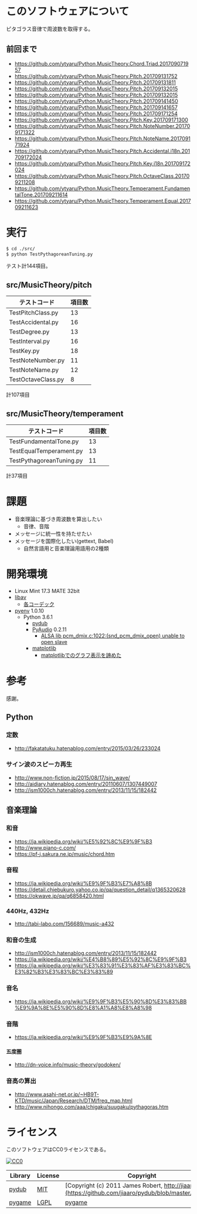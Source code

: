 ﻿# このソフトウェアについて

ピタゴラス音律で周波数を取得する。

## 前回まで

* https://github.com/ytyaru/Python.MusicTheory.Chord.Triad.201709071957
* https://github.com/ytyaru/Python.MusicTheory.Pitch.201709131752
* https://github.com/ytyaru/Python.MusicTheory.Pitch.201709131811
* https://github.com/ytyaru/Python.MusicTheory.Pitch.201709132015
* https://github.com/ytyaru/Python.MusicTheory.Pitch.201709132015
* https://github.com/ytyaru/Python.MusicTheory.Pitch.201709141450
* https://github.com/ytyaru/Python.MusicTheory.Pitch.201709141657
* https://github.com/ytyaru/Python.MusicTheory.Pitch.201709171254
* https://github.com/ytyaru/Python.MusicTheory.Pitch.Key.201709171300
* https://github.com/ytyaru/Python.MusicTheory.Pitch.NoteNumber.201709171322
* https://github.com/ytyaru/Python.MusicTheory.Pitch.NoteName.201709171924
* https://github.com/ytyaru/Python.MusicTheory.Pitch.Accidental.i18n.201709172024
* https://github.com/ytyaru/Python.MusicTheory.Pitch.Key.i18n.201709172024
* https://github.com/ytyaru/Python.MusicTheory.Pitch.OctaveClass.201709211208
* https://github.com/ytyaru/Python.MusicTheory.Temperament.FundamentalTone.201709211614
* https://github.com/ytyaru/Python.MusicTheory.Temperament.Equal.201709211623

# 実行

```sh
$ cd ./src/
$ python TestPythagoreanTuning.py
```

テスト計144項目。

## src/MusicTheory/pitch

テストコード|項目数
------------|------
TestPitchClass.py|13
TestAccidental.py|16
TestDegree.py|13
TestInterval.py|16
TestKey.py|18
TestNoteNumber.py|11
TestNoteName.py|12
TestOctaveClass.py|8

計107項目

## src/MusicTheory/temperament

テストコード|項目数
------------|------
TestFundamentalTone.py|13
TestEqualTemperament.py|13
TestPythagoreanTuning.py|11

計37項目

# 課題

* 音楽理論に基づき周波数を算出したい
    * 音律、音階
* メッセージに統一性を持たせたい
* メッセージを国際化したい(gettext, Babel)
    * 自然言語用と音楽理論用語用の2種類

# 開発環境

* Linux Mint 17.3 MATE 32bit
* [libav](http://ytyaru.hatenablog.com/entry/2018/08/24/000000)
    * [各コーデック](http://ytyaru.hatenablog.com/entry/2018/08/23/000000)
* [pyenv](https://github.com/pylangstudy/201705/blob/master/27/Python%E5%AD%A6%E7%BF%92%E7%92%B0%E5%A2%83%E3%82%92%E7%94%A8%E6%84%8F%E3%81%99%E3%82%8B.md) 1.0.10
    * Python 3.6.1
        * [pydub](http://ytyaru.hatenablog.com/entry/2018/08/25/000000)
        * [PyAudio](http://ytyaru.hatenablog.com/entry/2018/07/27/000000) 0.2.11
            * [ALSA lib pcm_dmix.c:1022:(snd_pcm_dmix_open) unable to open slave](http://ytyaru.hatenablog.com/entry/2018/07/29/000000)
        * [matplotlib](http://ytyaru.hatenablog.com/entry/2018/07/22/000000)
            * [matplotlibでのグラフ表示を諦めた](http://ytyaru.hatenablog.com/entry/2018/08/05/000000)

# 参考

感謝。

## Python

### 定数

* http://fakatatuku.hatenablog.com/entry/2015/03/26/233024

### サイン波のスピーカ再生

* http://www.non-fiction.jp/2015/08/17/sin_wave/
* http://aidiary.hatenablog.com/entry/20110607/1307449007
* http://ism1000ch.hatenablog.com/entry/2013/11/15/182442

## 音楽理論

### 和音

* https://ja.wikipedia.org/wiki/%E5%92%8C%E9%9F%B3
* http://www.piano-c.com/
* https://pf-j.sakura.ne.jp/music/chord.htm

### 音程

* https://ja.wikipedia.org/wiki/%E9%9F%B3%E7%A8%8B
* https://detail.chiebukuro.yahoo.co.jp/qa/question_detail/q1365320628
* https://okwave.jp/qa/q6858420.html

### 440Hz, 432Hz

* http://tabi-labo.com/156689/music-a432

### 和音の生成

* http://ism1000ch.hatenablog.com/entry/2013/11/15/182442
* https://ja.wikipedia.org/wiki/%E4%B8%89%E5%92%8C%E9%9F%B3
* https://ja.wikipedia.org/wiki/%E3%83%91%E3%83%AF%E3%83%BC%E3%82%B3%E3%83%BC%E3%83%89

### 音名

* https://ja.wikipedia.org/wiki/%E9%9F%B3%E5%90%8D%E3%83%BB%E9%9A%8E%E5%90%8D%E8%A1%A8%E8%A8%98

### 音階

* https://ja.wikipedia.org/wiki/%E9%9F%B3%E9%9A%8E

#### 五度圏

* http://dn-voice.info/music-theory/godoken/

### 音高の算出

* http://www.asahi-net.or.jp/~HB9T-KTD/music/Japan/Research/DTM/freq_map.html
* http://www.nihongo.com/aaa/chigaku/suugaku/pythagoras.htm

# ライセンス

このソフトウェアはCC0ライセンスである。

[![CC0](http://i.creativecommons.org/p/zero/1.0/88x31.png "CC0")](http://creativecommons.org/publicdomain/zero/1.0/deed.ja)

Library|License|Copyright
-------|-------|---------
[pydub](https://github.com/jiaaro/pydub)|[MIT](https://github.com/jiaaro/pydub/blob/master/LICENSE)|[Copyright (c) 2011 James Robert, http://jiaaro.com](https://github.com/jiaaro/pydub/blob/master/LICENSE)
[pygame](http://www.pygame.org/)|[LGPL](https://www.pygame.org/docs/)|[pygame](http://www.pygame.org/)

